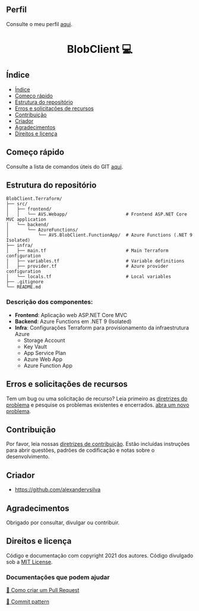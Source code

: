 ## Perfil

Consulte o meu perfil <a href="https://github.com/alexandervsilva/alexandervsilva/blob/master/README.md">aqui</a>.

<h1 align="center" style="font-weight: bold;">BlobClient 💻</h1>

## Índice

- [Índice](#índice)
- [Começo rápido](#começo-rápido)
- [Estrutura do repositório](#estrutura-do-repositório)
- [Erros e solicitações de recursos](#erros-e-solicitações-de-recursos)
- [Contribuição](#contribuição)
- [Criador](#criador)
- [Agradecimentos](#agradecimentos)
- [Direitos e licença](#direitos-e-licença)

## Começo rápido

Consulte a lista de comandos úteis do GIT <a href="https://github.com/alexandervieira/Repositorio.Default/blob/master/git.md">aqui</a>.

## Estrutura do repositório

```
BlobClient.Terraform/
├── src/
│   ├── frontend/
│   │   └── AVS.Webapp/                      # Frontend ASP.NET Core MVC application
│   └── backend/
│       └── AzureFunctions/
│           └── AVS.BlobClient.FunctionApp/  # Azure Functions (.NET 9 Isolated)
├── infra/
│   ├── main.tf                              # Main Terraform configuration
│   ├── variables.tf                         # Variable definitions
│   ├── provider.tf                          # Azure provider configuration
│   └── locals.tf                            # Local variables
├── .gitignore
└── README.md
```

### Descrição dos componentes:

- **Frontend**: Aplicação web ASP.NET Core MVC
- **Backend**: Azure Functions em .NET 9 (Isolated)
- **Infra**: Configurações Terraform para provisionamento da infraestrutura Azure
  - Storage Account
  - Key Vault
  - App Service Plan
  - Azure Web App
  - Azure Function App

## Erros e solicitações de recursos
Tem um bug ou uma solicitação de recurso? Leia primeiro as [diretrizes do problema](https://reponame/blob/master/CONTRIBUTING.md)  e pesquise os problemas existentes e encerrados. [abra um novo problema](https://github.com/alexandervieira/Repositorio.Default/issues).

## Contribuição

Por favor, leia nossas [diretrizes de contribuição](https://reponame/blob/master/CONTRIBUTING.md). Estão incluídas instruções para abrir questões, padrões de codificação e notas sobre o desenvolvimento.

## Criador

- <https://github.com/alexandervsilva>

## Agradecimentos

Obrigado por consultar, divulgar ou contribuir.

## Direitos e licença

Código e documentação com copyright 2021 dos autores. Código divulgado sob a [MIT License](https://github.com/alexandervieira/Repositorio.Default/blob/master/LICENSE).

<h3>Documentações que podem ajudar</h3>

[📝 Como criar um Pull Request](https://www.atlassian.com/br/git/tutorials/making-a-pull-request)

[💾 Commit pattern](https://gist.github.com/joshbuchea/6f47e86d2510bce28f8e7f42ae84c716)
